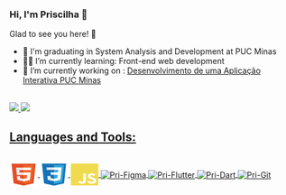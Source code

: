 ### Hi, I'm Priscilha :wave:

Glad to see you here! :star_struck:

- 📖 I'm graduating in System Analysis and Development at PUC Minas
- :woman_technologist:  I’m currently learning: Front-end web development
- 🔎 I’m currently working on : [Desenvolvimento de uma Aplicação Interativa PUC Minas](https://github.com/JamarinoDopazo/votecerto.git)
<br/>

 <div>
  <a href="https://github.com/priscilha">
  <img height="160em" src="https://github-readme-stats.vercel.app/api?username=priscilha&show_icons=true&theme=tokyonight&include_all_commits=true&count_private=true"/>
  <img height="160em" src="https://github-readme-stats.vercel.app/api/top-langs/?username=priscilha&layout=compact&langs_count=7&theme=tokyonight"/>
</div>

  ## Languages and Tools:
 
  <div style="display: inline_block"><br>
   
   <img align="center" alt="Pri-HTML" height="40" width="50" src="https://raw.githubusercontent.com/devicons/devicon/master/icons/html5/html5-original.svg">
   <img align="center" alt="Pri-CSS" height="40" width="50" src="https://raw.githubusercontent.com/devicons/devicon/master/icons/css3/css3-original.svg">
   <img align="center" alt="Pri-Js" height="40" width="50" src="https://raw.githubusercontent.com/devicons/devicon/master/icons/javascript/javascript-plain.svg">
   <img align="center" alt="Pri-Figma" height="40" width="50" src="https://cdn.jsdelivr.net/gh/devicons/devicon/icons/figma/figma-original.svg" />
   <img align="center" alt="Pri-Flutter" height="40" width="50" src="https://cdn.jsdelivr.net/gh/devicons/devicon/icons/flutter/flutter-original.svg" />
   <img align="center" alt="Pri-Dart" height="40" width="50" src="https://cdn.jsdelivr.net/gh/devicons/devicon/icons/dart/dart-original.svg" />
   <img align="center" alt="Pri-Git" height="40" width="50" src="https://cdn.jsdelivr.net/gh/devicons/devicon/icons/git/git-original.svg" />

      
  

